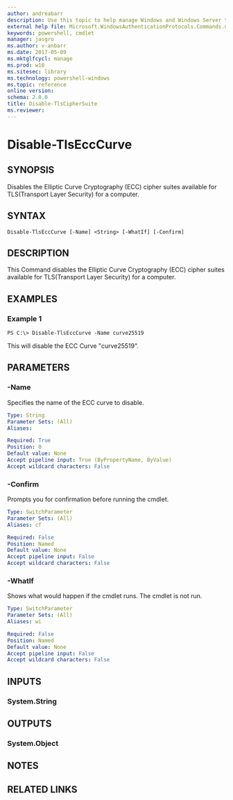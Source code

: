 ```yaml
---
author: andreabarr
description: Use this topic to help manage Windows and Windows Server technologies with Windows PowerShell.
external help file: Microsoft.WindowsAuthenticationProtocols.Commands.dll-Help.xml
keywords: powershell, cmdlet
manager: jasgro
ms.author: v-anbarr
ms.date: 2017-05-09
ms.mktglfcycl: manage
ms.prod: w10
ms.sitesec: library
ms.technology: powershell-windows
ms.topic: reference
online version: 
schema: 2.0.0
title: Disable-TlsCipherSuite
ms.reviewer:
---
```


# Disable-TlsEccCurve

## SYNOPSIS
Disables the Elliptic Curve Cryptography (ECC) cipher suites available for TLS(Transport Layer Security) for a computer.

## SYNTAX

```
Disable-TlsEccCurve [-Name] <String> [-WhatIf] [-Confirm]
```

## DESCRIPTION
This Command disables the Elliptic Curve Cryptography (ECC) cipher suites available for TLS(Transport Layer Security) for a computer.

## EXAMPLES

### Example 1
```
PS C:\> Disable-TlsEccCurve -Name curve25519
```

This will disable the ECC Curve "curve25519".

## PARAMETERS

### -Name
Specifies the name of the ECC curve to disable.

```yaml
Type: String
Parameter Sets: (All)
Aliases: 

Required: True
Position: 0
Default value: None
Accept pipeline input: True (ByPropertyName, ByValue)
Accept wildcard characters: False
```

### -Confirm
Prompts you for confirmation before running the cmdlet.

```yaml
Type: SwitchParameter
Parameter Sets: (All)
Aliases: cf

Required: False
Position: Named
Default value: None
Accept pipeline input: False
Accept wildcard characters: False
```

### -WhatIf
Shows what would happen if the cmdlet runs.
The cmdlet is not run.

```yaml
Type: SwitchParameter
Parameter Sets: (All)
Aliases: wi

Required: False
Position: Named
Default value: None
Accept pipeline input: False
Accept wildcard characters: False
```

## INPUTS

### System.String


## OUTPUTS

### System.Object

## NOTES

## RELATED LINKS

